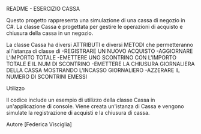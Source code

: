 
README - ESERCIZIO CASSA

Questo progetto rappresenta una simulazione di una cassa di negozio in C#.
La classe Cassa è progettata per gestire le operazioni di acquisto e chiusura della cassa in un negozio.

La classe Cassa ha diversi ATTRIBUTI e diversi METODI che permetteranno all'istanza di classe di 
-REGISTRARE UN NUOVO ACQUISTO
-AGGIORNARE L'IMPORTO TOTALE 
-EMETTERE UNO SCONTRINO CON L'IMPORTO TOTALE E IL NUM DI SCONTRINO
-EMETTERE LA CHIUSURA GIORNALIERA DELLA CASSA MOSTRANDO L'INCASSO GIORNALIERO
-AZZERARE IL NUMERO DI SCONTRINI EMESSI


Utilizzo

Il codice include un esempio di utilizzo della classe Cassa in un'applicazione di console. 
Viene creata un'istanza di Cassa e vengono simulate la registrazione di acquisti e la chiusura di cassa.

Autore
[Federica Visciglia]
